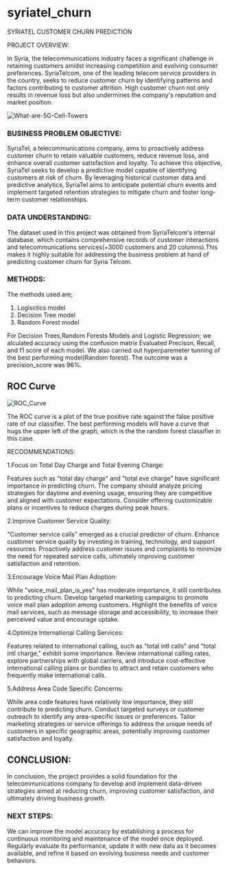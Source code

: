 # syriatel_churn

SYRIATEL CUSTOMER CHURN PREDICTION

PROJECT OVERVIEW: 

In Syria, the telecommunications industry faces a significant challenge in retaining customers amidst increasing competition and evolving consumer preferences. SyriaTelcom, one of the leading telecom service providers in the country, seeks to reduce customer churn by identifying patterns and factors contributing to customer attrition. High customer churn not only results in revenue loss but also undermines the company's reputation and market position.

![What-are-5G-Cell-Towers](https://github.com/Saoke1219/syriatel_churn/assets/144167777/4063cd6c-72d9-4b5a-a2f8-a0a6d1775eeb)


### BUSINESS PROBLEM OBJECTIVE:

SyriaTel, a telecommunications company, aims to proactively address customer churn to retain valuable customers, reduce revenue loss, and enhance overall customer satisfaction and loyalty. To achieve this objective, SyriaTel seeks to develop a predictive model capable of identifying customers at risk of churn. By leveraging historical customer data and predictive analytics, SyriaTel aims to anticipate potential churn events and implement targeted retention strategies to mitigate churn and foster long-term customer relationships.


### DATA UNDERSTANDING:

The dataset used in this project was obtained from SyriaTelcom's internal database, which contains comprehensive records of customer interactions and telecommunications services(+3000 customers and 20 columns).This makes it highly suitable for addressing the business problem at hand of predicting customer churn for Syria Telcom.


### METHODS:
The methods used are;
1. Logisctics model
2. Decision Tree model
3. Random Forest model

For Decision Trees,Random Forests Models and Logistic Regression; we alculated accuracy using the confusion matrix
Evaluated Precison, Recall, and f1 score of each model.
 We also carried out hyperparemeter tunning of the best performing model(Random forest). 
The outcome was a precision_score was 96%.

## ROC Curve

![ROC_Curve](https://github.com/Saoke1219/syriatel_churn/assets/144167777/903a650f-23ce-46ae-97ed-7d0e76cf7f48)


The ROC curve is a plot of the true positive rate against the false positive rate of our classifier. The best performing models will have a curve that hugs the upper left of the graph, which is the the random forest classifier in this case.

RECOOMMENDATIONS:

1.Focus on Total Day Charge and Total Evening Charge:

Features such as "total day charge" and "total eve charge" have significant importance in predicting churn. The company should analyze pricing strategies for daytime and evening usage, ensuring they are competitive and aligned with customer expectations. Consider offering customizable plans or incentives to reduce charges during peak hours.

2.Improve Customer Service Quality:

"Customer service calls" emerged as a crucial predictor of churn. Enhance customer service quality by investing in training, technology, and support resources. Proactively address customer issues and complaints to minimize the need for repeated service calls, ultimately improving customer satisfaction and retention.

3.Encourage Voice Mail Plan Adoption:

While "voice_mail_plan_is_yes" has moderate importance, it still contributes to predicting churn. Develop targeted marketing campaigns to promote voice mail plan adoption among customers. Highlight the benefits of voice mail services, such as message storage and accessibility, to increase their perceived value and encourage uptake.

4.Optimize International Calling Services:

Features related to international calling, such as "total intl calls" and "total intl charge," exhibit some importance. Review international calling rates, explore partnerships with global carriers, and introduce cost-effective international calling plans or bundles to attract and retain customers who frequently make international calls.

5.Address Area Code Specific Concerns:

While area code features have relatively low importance, they still contribute to predicting churn. Conduct targeted surveys or customer outreach to identify any area-specific issues or preferences. Tailor marketing strategies or service offerings to address the unique needs of customers in specific geographic areas, potentially improving customer satisfaction and loyalty.

## CONCLUSION:

In conclusion, the project provides a solid foundation for the telecommunications company to develop and implement data-driven strategies aimed at reducing churn, improving customer satisfaction, and ultimately driving business growth.

### NEXT STEPS:
We can improve the model accuracy by establishing a process for continuous monitoring and maintenance of the model once deployed. Regularly evaluate its performance, update it with new data as it becomes available, and refine it based on evolving business needs and customer behaviors.












    













